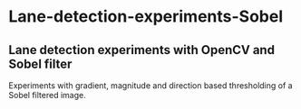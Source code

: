 # Lane-detection-experiments-Sobel
## Lane detection experiments with OpenCV and Sobel filter

Experiments with gradient, magnitude and direction based thresholding of a Sobel filtered image.
